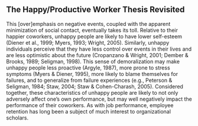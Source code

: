 ## The Happy/Productive Worker Thesis Revisited

This [over]emphasis on negative events, coupled with the apparent minimization of social contact, eventually takes its toll. Relative to their happier coworkers, unhappy people are likely to have lower self-esteem (Diener et al., 1999; Myers, 1993; Wright, 2005). Similarly, unhappy individuals perceive that they have less control over events in their lives and are less optimistic about the future (Cropanzano & Wright, 2001; Dember & Brooks, 1989; Seligman, 1998). This sense of demoralization may make unhappy people less proactive (Argyle, 1987), more prone to stress symptoms (Myers & Diener, 1995), more likely to blame themselves for failures, and to generalize from failure experiences (e.g., Peterson & Seligman, 1984; Staw, 2004; Staw & Cohen-Charash, 2005). Considered together, these characteristics of unhappy people are likely to not only adversely affect one’s own performance, but may well negatively impact the performance of their coworkers. As with job performance, employee retention has long been a subject of much interest to organizational scholars.